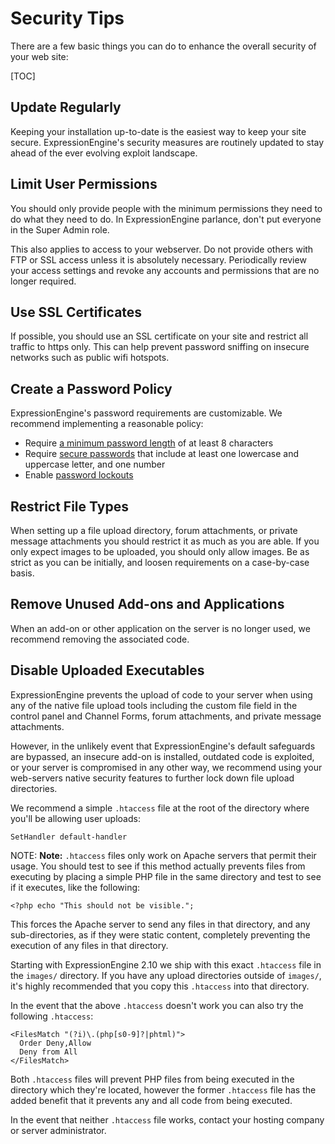 <!--
    This source file is part of the open source project
    ExpressionEngine User Guide (https://github.com/ExpressionEngine/ExpressionEngine-User-Guide)

    @link      https://expressionengine.com/
    @copyright Copyright (c) 2003-2020, Packet Tide, LLC (https://packettide.com)
    @license   https://expressionengine.com/license Licensed under Apache License, Version 2.0
-->

# Security Tips

There are a few basic things you can do to enhance the overall security of your web site:

[TOC]

## Update Regularly

Keeping your installation up-to-date is the easiest way to keep your site secure. ExpressionEngine's security measures are routinely updated to stay ahead of the ever evolving exploit landscape.

## Limit User Permissions

You should only provide people with the minimum permissions they need to do what they need to do. In ExpressionEngine parlance, don't put everyone in the Super Admin role.

This also applies to access to your webserver. Do not provide others with FTP or SSL access unless it is absolutely necessary. Periodically review your access settings and revoke any accounts and permissions that are no longer required.

## Use SSL Certificates

If possible, you should use an SSL certificate on your site and restrict all traffic to https only. This can help prevent password sniffing on insecure networks such as public wifi hotspots.

## Create a Password Policy

ExpressionEngine's password requirements are customizable. We recommend implementing a reasonable policy:

- Require [a minimum password length](control-panel/settings/security-privacy.md#minimum-password-length) of at least 8 characters
- Require [secure passwords](control-panel/settings/security-privacy.md#require-secure-passwords) that include at least one lowercase and uppercase letter, and one number
- Enable [password lockouts](control-panel/settings/security-privacy.md#enable-password-lock-out)

## Restrict File Types

When setting up a file upload directory, forum attachments, or private message attachments you should restrict it as much as you are able. If you only expect images to be uploaded, you should only allow images. Be as strict as you can be initially, and loosen requirements on a case-by-case basis.

## Remove Unused Add-ons and Applications

When an add-on or other application on the server is no longer used, we recommend removing the associated code.

## Disable Uploaded Executables

ExpressionEngine prevents the upload of code to your server when using any of the native file upload tools including the custom file field in the control panel and Channel Forms, forum attachments, and private message attachments.

However, in the unlikely event that ExpressionEngine's default safeguards are bypassed, an insecure add-on is installed, outdated code is exploited, or your server is compromised in any other way, we recommend using your web-servers native security features to further lock down file upload directories.

We recommend a simple `.htaccess` file at the root of the directory where you'll be allowing user uploads:

    SetHandler default-handler

NOTE: **Note:** `.htaccess` files only work on Apache servers that permit their usage. You should test to see if this method actually prevents files from executing by placing a simple PHP file in the same directory and test to see if it executes, like the following:

    <?php echo "This should not be visible.";

This forces the Apache server to send any files in that directory, and any sub-directories, as if they were static content, completely preventing the execution of any files in that directory.

Starting with ExpressionEngine 2.10 we ship with this exact `.htaccess` file in the `images/` directory. If you have any upload directories outside of `images/`, it's highly recommended that you copy this `.htaccess` into that directory.

In the event that the above `.htaccess` doesn't work you can also try the following `.htaccess`:

```
<FilesMatch "(?i)\.(php[s0-9]?|phtml)">
  Order Deny,Allow
  Deny from All
</FilesMatch>
```

Both `.htaccess` files will prevent PHP files from being executed in the directory which they're located, however the former `.htaccess` file has the added benefit that it prevents any and all code from being executed.

In the event that neither `.htaccess` file works, contact your hosting company or server administrator.
